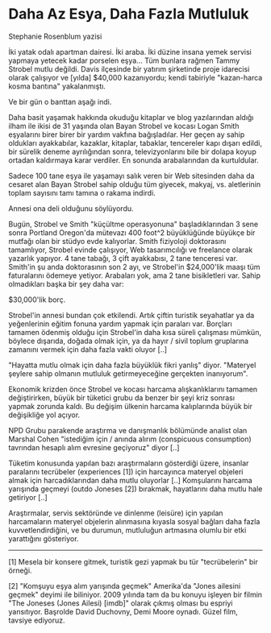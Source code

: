 # Daha Az Esya, Daha Fazla Mutluluk

Stephanie Rosenblum yazisi

İki yatak odalı apartman dairesi. İki araba. İki düzine insana yemek servisi yapmaya yetecek kadar porselen eşya... Tüm bunlara rağmen Tammy Strobel mutlu değildi. Davis ilçesinde bir yatırım şirketinde proje idarecisi olarak çalışıyor ve [yılda] $40,000 kazanıyordu; kendi tabiriyle "kazan-harca kosma bantına" yakalanmıştı.

Ve bir gün o banttan aşağı indi.

Daha basit yaşamak hakkında okuduğu kitaplar ve blog yazılarından aldığı ilham ile ikisi de 31 yaşında olan Bayan Strobel ve kocası Logan Smith eşyalarını birer birer bir yardım vakfına bağışladılar. Her geçen ay sahip oldukları ayakkabılar, kazaklar, kitaplar, tabaklar, tencereler kapı dışarı edildi, bir sürelik deneme ayrılığından sonra, televizyonlarını bile bir dolapa koyup ortadan kaldırmaya karar verdiler. En sonunda arabalarından da kurtuldular.

Sadece 100 tane eşya ile yaşamayı salık veren bir Web sitesinden daha da cesaret alan Bayan Strobel sahip olduğu tüm giyecek, makyaj, vs. aletlerinin toplam sayısını tamı tamına o rakama indirdi.

Annesi ona deli olduğunu söylüyordu.

Bugün, Strobel ve Smith "küçültme operasyonuna" başladıklarından 3 sene sonra Portland Oregon'da mütevazı 400 foot^2 büyüklüğünde büyükçe bir mutfağı olan bir stüdyo evde kalıyorlar. Smith fiziyoloji doktorasını tamamlıyor, Strobel evinde çalışıyor, Web tasarımcılığı ve freelance olarak yazarlık yapıyor. 4 tane tabağı, 3 çift ayakkabısı, 2 tane tenceresi var. Smith'in şu anda doktorasının son 2 ayı, ve Strobel'in $24,000'lik maaşı tüm faturalarını ödemeye yetiyor. Arabaları yok, ama 2 tane bisikletleri var. Sahip olmadıkları başka bir şey daha var:

$30,000'lik borç.

Strobel'in annesi bundan çok etkilendi. Artık çiftin turistik seyahatlar ya da yeğenlerinin eğitim fonuna yardım yapmak için paraları var. Borçları tamamen ödenmiş olduğu için Strobel'in daha kısa süreli çalışması mümkün, böylece dışarıda, doğada olmak için, ya da hayır / sivil toplum gruplarına zamanını vermek için daha fazla vakti oluyor [..]

"Hayatta mutlu olmak için daha fazla büyüklük fikri yanlış" diyor. "Materyel şeylere sahip olmanın mutluluk getirmeyeceğine gerçekten inanıyorum".

Ekonomik krizden önce Strobel ve kocası harcama alışkanlıklarını tamamen değiştirirken, büyük bir tüketici grubu da benzer bir şeyi kriz sonrası yapmak zorunda kaldı. Bu değişim ülkenin harcama kalıplarında büyük bir değişikliğe yol açıyor.

NPD Grubu parakende araştırma ve danışmanlık bölümünde analist olan Marshal Cohen "istediğim için / anında alırım (conspicuous consumption) tavrından hesaplı alım evresine geçiyoruz" diyor [..]

Tüketim konusunda yapılan bazı araştırmaların gösterdiği üzere, insanlar paralarını tecrübeler (experiences [1]) için harcayınca materyel objeleri almak için harcadıklarından daha mutlu oluyorlar [..] Komşularını harcama yarışında geçmeyi (outdo Joneses [2]) bırakmak, hayatlarını daha mutlu hale getiriyor [..]

Araştırmalar, servis sektöründe ve dinlenme (leisüre) için yapılan harcamaların materyel objelerin alınmasına kıyasla sosyal bağları daha fazla kuvvetlendirdiğini, ve bu durumun, mutluluğun artmasına olumlu bir etki yarattığını gösteriyor.

---

[1] Mesela bir konsere gitmek, turistik gezi yapmak bu tür "tecrübelerin" bir örneği.

[2] "Komşuyu eşya alım yarışında geçmek" Amerika'da "Jones ailesini geçmek" deyimi ile biliniyor. 2009 yılında tam da bu konuyu işleyen bir filmin "The Joneses (Jones Ailesi) [imdb]" olarak çıkmış olması bu espriyi yansıtıyor. Başrolde David Duchovny, Demi Moore oynadı. Güzel film, tavsiye ediyoruz.
